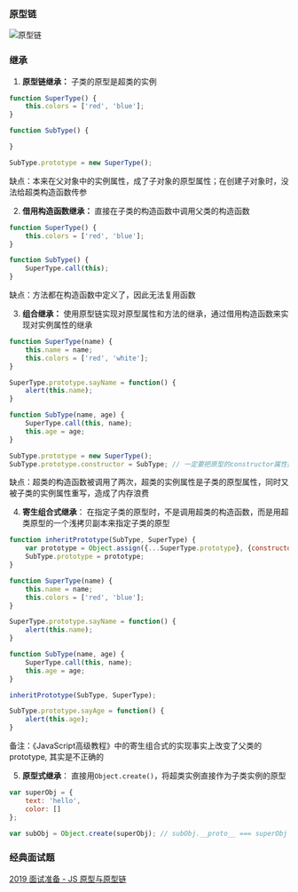 ### 原型链
![原型链](https://user-gold-cdn.xitu.io/2018/11/16/1671d387e4189ec8?imageslim)
 
### 继承
1. **原型链继承：**
子类的原型是超类的实例
```javaScript
function SuperType() {
    this.colors = ['red', 'blue'];
}

function SubType() {

}

SubType.prototype = new SuperType();
```
缺点：本来在父对象中的实例属性，成了子对象的原型属性；在创建子对象时，没法给超类构造函数传参

2. **借用构造函数继承：**
直接在子类的构造函数中调用父类的构造函数
```javaScript
function SuperType() {
    this.colors = ['red', 'blue'];
}

function SubType() {
    SuperType.call(this);
}
```
缺点：方法都在构造函数中定义了，因此无法复用函数

3. **组合继承：**
使用原型链实现对原型属性和方法的继承，通过借用构造函数来实现对实例属性的继承
```javaScript
function SuperType(name) {
    this.name = name;
    this.colors = ['red', 'white'];
}

SuperType.prototype.sayName = function() {
    alert(this.name);
}

function SubType(name, age) {
    SuperType.call(this, name);
    this.age = age;
}

SubType.prototype = new SuperType();
SubType.prototype.constructor = SubType; // 一定要把原型的constructor属性指回子类构造函数
```
缺点：超类的构造函数被调用了两次，超类的实例属性是子类的原型属性，同时又被子类的实例属性重写，造成了内存浪费

4. **寄生组合式继承**：
在指定子类的原型时，不是调用超类的构造函数，而是用超类原型的一个浅拷贝副本来指定子类的原型
```javaScript
function inheritPrototype(SubType, SuperType) {
    var prototype = Object.assign({...SuperType.prototype}, {constructor: SubType});
    SubType.prototype = prototype;
}

function SuperType(name) {
    this.name = name;
    this.colors = ['red', 'blue'];
}

SuperType.prototype.sayName = function() {
    alert(this.name);
}

function SubType(name, age) {
    SuperType.call(this, name);
    this.age = age;
}

inheritPrototype(SubType, SuperType);

SubType.prototype.sayAge = function() {
    alert(this.age);
}
```
备注：《JavaScript高级教程》中的寄生组合式的实现事实上改变了父类的prototype, 其实是不正确的

5. **原型式继承**：
直接用`Object.create()`，将超类实例直接作为子类实例的原型
```javaScript
var superObj = {
    text: 'hello',
    color: []
};

var subObj = Object.create(superObj); // subObj.__proto__ === superObj is true
```

### 经典面试题
[2019 面试准备 - JS 原型与原型链](https://juejin.im/post/5c72a1766fb9a049ea3993e6)
